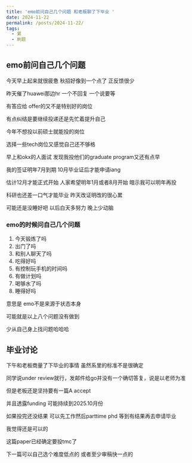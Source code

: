 ```yaml
---
title: 'emo前问自己几个问题 和老板聊了下毕业 '
date: 2024-11-22
permalink: /posts/2024-11-22/
tags:
  - 累
  - 刷题
---
```


## emo前问自己几个问题 
今天早上起来就很疲惫 秋招好像到一个点了 正反馈很少 

昨天催了huawei那边hr 一个不回复 一个说要等 

有答应给 offer的又不是特别好的岗位

有点纠结是要继续投递还是先忙着提升自己

今年不想投以前硕士就能投的岗位

选择一些tech岗位又感觉自己还不够格 

早上和okx的人面试 发现我投他们的graduate program又还有点早

我的签证明年7月到期 10月毕业证后才能申请iang 

估计12月才能正式开始 人家希望明年1月或者8月开始 暗示我可以明年再投

科研也还差一口气才能毕业 昨天改证明改的很心累 

可能还是没睡好吧 以后白天多努力 晚上少动脑

### emo的时候问自己几个问题 
1. 今天锻炼了吗
2. 出门了吗
3. 和别人聊天了吗
4. 吃得好吗
5. 有控制玩手机的时间吗
6. 有做计划吗
7. 喝够水了吗
8. 睡得好吗

意思是 emo不是来源于状态本身

可能就是以上八个问题没有做到 

少从自己身上找问题哈哈哈


## 毕业讨论

下午和老板商量了下毕业的事情 虽然系里的标准不是很确定

同学说under review就行，发邮件给go并没有一个确切答复，说是以老师为准

但是老板还是坚持要有一篇A accept

并且透露funding 可能持续到2025.10月份

如果投完还没结果 可以先工作然后parttime phd 等到有结果再去申请毕业

我觉得还是可以的 

这篇paper已经确定要投tmc了 

下一篇可以自己选个难度低点的 或者至少审稿快一点的


